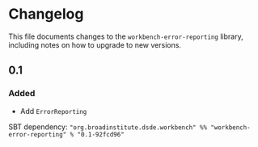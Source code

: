 # Changelog

This file documents changes to the `workbench-error-reporting` library, including notes on how to upgrade to new versions.

## 0.1

### Added
- Add `ErrorReporting`

SBT dependency: `"org.broadinstitute.dsde.workbench" %% "workbench-error-reporting" % "0.1-92fcd96"`
